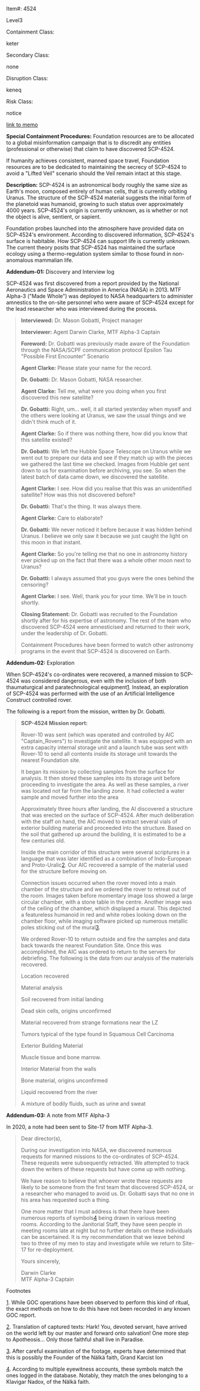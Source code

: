Item#: 4524

Level3

Containment Class:

keter

Secondary Class:

none

Disruption Class:

keneq

Risk Class:

notice

[link to memo](http://www.scp-wiki.net/classification-committee-memo)  

**Special Containment Procedures:** Foundation resources are to be allocated to a global misinformation campaign that is to discredit any entities (professional or otherwise) that claim to have discovered SCP-4524.

If humanity achieves consistent, manned space travel, Foundation resources are to be dedicated to maintaining the secrecy of SCP-4524 to avoid a "Lifted Veil" scenario should the Veil remain intact at this stage.

**Description:** SCP-4524 is an astronomical body roughly the same size as Earth's moon, composed entirely of human cells, that is currently orbiting Uranus. The structure of the SCP-4524 material suggests the initial form of the planetoid was humanoid, growing to such status over approximately 4000 years. SCP-4524's origin is currently unknown, as is whether or not the object is alive, sentient, or sapient.

Foundation probes launched into the atmosphere have provided data on SCP-4524's environment. According to discovered information, SCP-4524's surface is habitable. How SCP-4524 can support life is currently unknown. The current theory posits that SCP-4524 has maintained the surface ecology using a thermo-regulation system similar to those found in non-anomalous mammalian life.

**Addendum-01:** Discovery and Interview log

SCP-4524 was first discovered from a report provided by the National Aeronautics and Space Administration in America (NASA) in 2013. MTF Alpha-3 ("Made Whole") was deployed to NASA headquarters to administer amnestics to the on-site personnel who were aware of SCP-4524 except for the lead researcher who was interviewed during the process.

> **Interviewed:** Dr. Mason Gobatti, Project manager
> 
> **Interviewer:** Agent Darwin Clarke, MTF Alpha-3 Captain
> 
> **Foreword:** Dr. Gobatti was previously made aware of the Foundation through the NASA/SCPF communication protocol Epsilon Tau "Possible First Encounter" Scenario
> 
> **<Begin Log>**
> 
> **Agent Clarke:** Please state your name for the record.
> 
> **Dr. Gobatti:** Dr. Mason Gobatti, NASA researcher.
> 
> **Agent Clarke:** Tell me, what were you doing when you first discovered this new satellite?
> 
> **Dr. Gobatti:** Right, um… well, it all started yesterday when myself and the others were looking at Uranus, we saw the usual things and we didn't think much of it.
> 
> **Agent Clarke:** So if there was nothing there, how did you know that this satellite existed?
> 
> **Dr. Gobatti:** We left the Hubble Space Telescope on Uranus while we went out to prepare our data and see if they match up with the pieces we gathered the last time we checked. Images from Hubble get sent down to us for examination before archiving, you see. So when the latest batch of data came down, we discovered the satellite.
> 
> **Agent Clarke:** I see. How did you realise that this was an unidentified satellite? How was this not discovered before?
> 
> **Dr. Gobatti:** That's the thing. It was always there.
> 
> **Agent Clarke:** Care to elaborate?
> 
> **Dr. Gobatti:** We never noticed it before because it was hidden behind Uranus. I believe we only saw it because we just caught the light on this moon in that instant.
> 
> **Agent Clarke:** So you're telling me that no one in astronomy history ever picked up on the fact that there was a whole other moon next to Uranus?
> 
> **Dr. Gobatti:** I always assumed that you guys were the ones behind the censoring?
> 
> **Agent Clarke:** I see. Well, thank you for your time. We'll be in touch shortly.
> 
> **<End Log>**
> 
> **Closing Statement:** Dr. Gobatti was recruited to the Foundation shortly after for his expertise of astronomy. The rest of the team who discovered SCP-4524 were amnesticised and returned to their work, under the leadership of Dr. Gobatti.
> 
> Containment Procedures have been formed to watch other astronomy programs in the event that SCP-4524 is discovered on Earth.

**Addendum-02:** Exploration

When SCP-4524's co-ordinates were recovered, a manned mission to SCP-4524 was considered dangerous, even with the inclusion of both thaumaturgical and paratechnological equipment[1](javascript:;). Instead, an exploration of SCP-4524 was performed with the use of an Artificial Intelligence Construct controlled rover.

The following is a report from the mission, written by Dr. Gobatti.

> **SCP-4524 Mission report:**
> 
>   
> Rover-10 was sent (which was operated and controlled by AIC "Captain\_Rovers") to investigate the satellite. It was equipped with an extra capacity internal storage unit and a launch tube was sent with Rover-10 to send all contents inside its storage unit towards the nearest Foundation site.
> 
> It began its mission by collecting samples from the surface for analysis. It then stored these samples into its storage unit before proceeding to investigate the area. As well as these samples, a river was located not far from the landing zone. It had collected a water sample and moved further into the area
> 
> Approximately three hours after landing, the AI discovered a structure that was erected on the surface of SCP-4524. After much deliberation with the staff on hand, the AIC moved to extract several vials of exterior building material and proceeded into the structure. Based on the soil that gathered up around the building, it is estimated to be a few centuries old.
> 
> Inside the main corridor of this structure were several scriptures in a language that was later identified as a combination of Indo-European and Proto-Uralic[2](javascript:;). Our AIC recovered a sample of the material used for the structure before moving on.
> 
> Connection issues occurred when the rover moved into a main chamber of the structure and we ordered the rover to retreat out of the room. Images taken before momentary image loss showed a large circular chamber, with a stone table in the centre. Another image was of the ceiling of the chamber, which displayed a mural. This depicted a featureless humanoid in red and white robes looking down on the chamber floor, while imaging software picked up numerous metallic poles sticking out of the mural[3](javascript:;).
> 
> We ordered Rover-10 to return outside and fire the samples and data back towards the nearest Foundation Site. Once this was accomplished, the AIC was ordered to return to the servers for debriefing. The following is the data from our analysis of the materials recovered.
> 
> Location recovered
> 
> Material analysis
> 
> Soil recovered from initial landing
> 
> Dead skin cells, origins unconfirmed
> 
> Material recovered from strange formations near the LZ
> 
> Tumors typical of the type found in Squamous Cell Carcinoma
> 
> Exterior Building Material
> 
> Muscle tissue and bone marrow.
> 
> Interior Material from the walls
> 
> Bone material, origins unconfirmed
> 
> Liquid recovered from the river
> 
> A mixture of bodily fluids, such as urine and sweat

**Addendum-03:** A note from MTF Alpha-3

In 2020, a note had been sent to Site-17 from MTF Alpha-3.

> Dear director(s),
> 
> During our investigation into NASA, we discovered numerous requests for manned missions to the co-ordinates of SCP-4524. These requests were subsequently retracted. We attempted to track down the writers of these requests but have come up with nothing.
> 
> We have reason to believe that whoever wrote these requests are likely to be someone from the first team that discovered SCP-4524, or a researcher who managed to avoid us. Dr. Gobatti says that no one in his area has requested such a thing.
> 
> One more matter that I must address is that there have been numerous reports of symbols[4](javascript:;) being drawn in various meeting rooms. According to the Janitorial Staff, they have seen people in meeting rooms late at night but no further details on these individuals can be ascertained. It is my recommendation that we leave behind two to three of my men to stay and investigate while we return to Site-17 for re-deployment.
> 
> Yours sincerely,
> 
> Darwin Clarke  
> MTF Alpha-3 Captain

Footnotes

[1](javascript:;). While GOC operations have been observed to perform this kind of ritual, the exact methods on how to do this have not been recorded in any known GOC report.

[2](javascript:;). Translation of captured texts: Hark! You, devoted servant, have arrived on the world left by our master and forward onto salvation! One more step to Apotheosis… Only those faithful shall live in Paradise.

[3](javascript:;). After careful examination of the footage, experts have determined that this is possibly the Founder of the Nälkä faith, Grand Karcist Ion

[4](javascript:;). According to multiple eyewitness accounts, these symbols match the ones logged in the database. Notably, they match the ones belonging to a Klavigar Nadox, of the Nälkä faith.